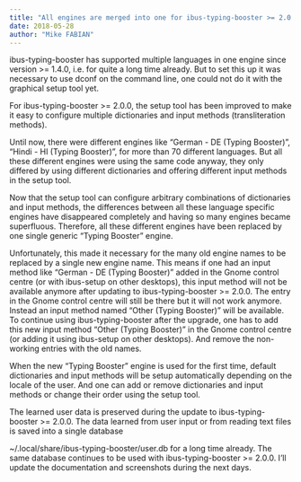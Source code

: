 ```yaml
---
title: "All engines are merged into one for ibus-typing-booster >= 2.0.0"
date: 2018-05-28
author: "Mike FABIAN"
---
```


ibus-typing-booster has supported multiple languages in one engine since version >= 1.4.0, i.e. for quite a long time already. But to set this up it was necessary to use dconf on the command line, one could not do it with the graphical setup tool yet.

For ibus-typing-booster >= 2.0.0, the setup tool has been improved to make it easy to configure multiple dictionaries and input methods (transliteration methods).

Until now, there were different engines like “German - DE (Typing Booster)”, “Hindi - HI (Typing Booster)”, for more than 70 different languages. But all these different engines were using the same code anyway, they only differed by using different dictionaries and offering different input methods in the setup tool.

Now that the setup tool can configure arbitrary combinations of dictionaries and input methods, the differences between all these language specific engines have disappeared completely and having so many engines became superfluous. Therefore, all these different engines have been replaced by one single generic “Typing Booster” engine.

Unfortunately, this made it necessary for the many old engine names to be replaced by a single new engine name. This means if one had an input method like “German - DE (Typing Booster)” added in the Gnome control centre (or with ibus-setup on other desktops), this input method will not be available anymore after updating to ibus-typing-booster >= 2.0.0. The entry in the Gnome control centre will still be there but it will not work anymore. Instead an input method named “Other (Typing Booster)” will be available. To continue using ibus-typing-booster after the upgrade, one has to add this new input method “Other (Typing Booster)” in the Gnome control centre (or adding it using ibus-setup on other desktops). And remove the non-working entries with the old names.

When the new “Typing Booster” engine is used for the first time, default dictionaries and input methods will be setup automatically depending on the locale of the user. And one can add or remove dictionaries and input methods or change their order using the setup tool.

The learned user data is preserved during the update to ibus-typing-booster >= 2.0.0. The data learned from user input or from reading text files is saved into a single database

~/.local/share/ibus-typing-booster/user.db
for a long time already. The same database continues to be used with ibus-typing-booster >= 2.0.0.
I’ll update the documentation and screenshots during the next days.